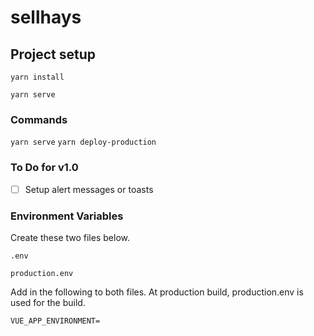 # sellhays

## Project setup
```
yarn install
```
```
yarn serve
```


### Commands
`yarn serve`
`yarn deploy-production`

### To Do for v1.0
- [ ] Setup alert messages or toasts

### Environment Variables
Create these two files below.

`.env`

`production.env`

 Add in the following to both files. At production build, production.env is used for the build.

`VUE_APP_ENVIRONMENT=`